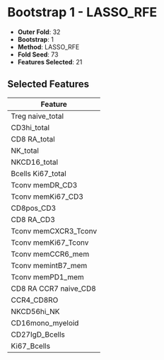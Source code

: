 # Bootstrap 1 - LASSO_RFE

- **Outer Fold**: 32
- **Bootstrap**: 1
- **Method**: LASSO_RFE
- **Fold Seed**: 73
- **Features Selected**: 21

## Selected Features

| Feature |
|---------|
| Treg naive_total |
| CD3hi_total |
| CD8 RA_total |
| NK_total |
| NKCD16_total |
| Bcells Ki67_total |
| Tconv memDR_CD3 |
| Tconv memKi67_CD3 |
| CD8pos_CD3 |
| CD8 RA_CD3 |
| Tconv memCXCR3_Tconv |
| Tconv memKi67_Tconv |
| Tconv memCCR6_mem |
| Tconv memintB7_mem |
| Tconv memPD1_mem |
| CD8 RA CCR7 naive_CD8 |
| CCR4_CD8RO |
| NKCD56hi_NK |
| CD16mono_myeloid |
| CD27IgD_Bcells |
| Ki67_Bcells |
